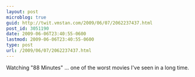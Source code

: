 ```yaml
---
layout: post
microblog: true
guid: http://twit.vmstan.com/2009/06/07/2062237437.html
post_id: 3051190
date: 2009-06-06T23:40:55-0600
lastmod: 2009-06-06T23:40:55-0600
type: post
url: /2009/06/07/2062237437.html
---
```

Watching "88 Minutes" ... one of the worst movies I've seen in a long time.
